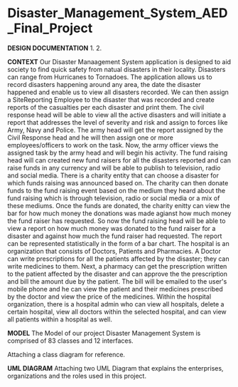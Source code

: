# Disaster_Management_System_AED_Final_Project

**DESIGN DOCUMENTATION**
1.
2.


**CONTEXT**
Our Disaster Manaagement System application is designed to aid society to find quick safety from natual disasters in their locality. Disasters can range from Hurricanes to Tornadoes. The application allows us to record disasters happening around any area, the date the disaster happened and enable us to view all disasters recorded. We can then assign a SiteReporting Employee to the disaster that was recorded and create reports of the casualties per each disaster and print them. The civil response head will be able to view all the active disasters and  will initiate a report that addresses the level of severity and risk and assign to forces like Army, Navy and Police. The army head will get the report assigned by the Civil Response head and he will then assign one or more employees/officers to work on the task. Now, the army officer views the assigned task by the army head and will begin his activity. The fund raising head will can created new fund raisers for all the disasters reported and can raise funds in any currency and will be able to publish to television, radio and social media. There is a charity entity that can choose a disaster for which funds raising was announced based on. The charity can then donate funds to the fund raising event based on the medium they heard about the fund raising which is through television, radio or social media or a mix of these mediums. Once the funds are donated, the charity enitty can view the bar for how much money the donations was made agianst how much money the fund raiser has requested. So now the fund raising head will be able to view a report on how much money was donated to the fund raiser for a disaster and against how much the fund raiser had requested. The report can be represented statistically in the form of a bar chart. The hospital is an organization that consists of Doctors, Patients and Pharmacies. A Doctor can write prescriptions for all the patients affected by the disaster; they can write medicines to them. Next, a pharmacy can get the prescription written to the patient affected by the disaster and can approve the the prescription and bill the amount due by the patient. The bill will be emailed to the user's mobile phone and he can view the patient and their medicines prescribed by the doctor and view the price of the medicines. Within the hospital organization, there is a hospital admin who can view all hospitals, delete a certain hospital, view all doctors within the selected hospital, and can view all patients within a hospital as well.


**MODEL**
The Model of our project Disaster Management System is comprised of 83 classes and 12 interfaces.

Attaching a class diagram for reference.


**UML DIAGRAM**
Attaching two UML Diagram that explains the enterprises, organizations and the roles used in this project.

